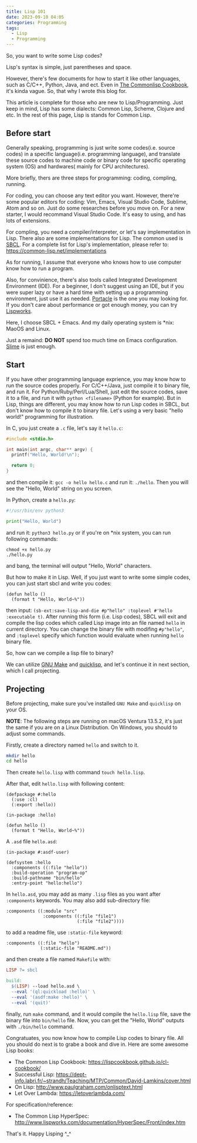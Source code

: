 ```yaml
---
title: Lisp 101
date: 2023-09-10 04:05
categories: Programming
tags:
  - Lisp
  - Programming
---
```


So, you want to write some Lisp codes?

Lisp's syntax is simple, just parentheses and space.

However, there's few documents for how to start it like other languages, such as
C/C++, Python, Java, and ect. Even in [The Commonlisp Cookbook][cookbook], it's
kinda vague. So, that why I wrote this blog for.

[cookbook]: https://lispcookbook.github.io/cl-cookbook/

This article is complete for those who are new to Lisp/Programming. Just keep
in mind, Lisp has some dialects: Common Lisp, Scheme, Clojure and etc. In the
rest of this page, Lisp is stands for Common Lisp.

## Before start

Generally speaking, programming is just write some codes(i.e. source codes) in
a specific language(i.e. programming language), and translate these source codes
to machine code or binary code for specific operating system (OS) and hardwares(
mainly for CPU architectures).

More briefly, thers are three steps for programming: coding, compling, running.

For coding, you can choose any text editor you want. However, there're some
popular editors for coding: Vim, Emacs, Visual Studio Code, Sublime, Atom and
so on. Just do some researches before you move on. For a new starter, I would
recommand Visual Studio Code. It's easy to using, and has lots of extensions.

For compling, you need a compiler/interpreter, or let's say implementation in
Lisp. There also are some implementations for Lisp. The common used is
[SBCL][sbcl]. For a complete list for Lisp's implementation, please refer to:
https://common-lisp.net/implementations

[sbcl]: https://www.sbcl.org/

As for running, I assume that everyone who knows how to use computer know how
to run a program.

Also, for convinience, there's also tools called Integrated Development
Environment (IDE). For a beginner, I don't suggest using an IDE, but if you
were super lazy or have a hard time with setting up a programming environment,
just use it as needed. [Portacle][portacle] is the one you may looking for. If
you don't care about performance or got enough money, you can try
[Lispworks][lispworks].

[portacle]: https://portacle.github.io/
[lispworks]: http://www.lispworks.com/

Here, I choose SBCL + Emacs. And my daily operating system is \*nix: MaoOS and
Linux.

Just a remaind: **DO NOT** spend too much time on Emacs configuration.
[Slime][slime] is just enough.

[slime]: https://github.com/slime/slime

## Start

If you have other programming language exprience, you may know how to run the
source codes properly. For C/C++/Java, just compile it to binary file, and run
it. For Python/Ruby/Perl/Lua/Shell, just edit the source codes, save it to a
file, and run it with `python <filename>` (Python for example). But in Lisp,
things are different, you may know how to run Lisp codes in SBCL, but don't know
how to compile it to binary file. Let's using a very basic "hello world!"
programming for illustration.

In C, you just create a `.c` file, let's say it `hello.c`:

```C
#include <stdio.h>

int main(int argc, char** argv) {
  printf("Hello, World!\n");

  return 0;
}
```

and then compile it: `gcc -o hello hello.c` and run it: `./hello`. Then you will
see the "Hello, World" string on you screen.

In Python, create a `hello.py`:

```Python
#!/usr/bin/env python3

print("Hello, World")
```

and run it: `python3 hello.py` or if you're on \*nix system, you can run
following commands:

```Shell
chmod +x hello.py
./hello.py
```

and bang, the terminal will output "Hello, World" characters.

But how to make it in Lisp. Well, if you just want to write some simple codes,
you can just start sbcl and write you codes:

```Lisp
(defun hello ()
  (format t "Hello, World~%"))
```

then input:
`(sb-ext:save-lisp-and-die #p"hello" :toplevel #'hello :executable t)`.
After running this form (i.e. Lisp codes), SBCL will exit and compile the lisp
codes which called Lisp image into an file named `hello` in current directory.
You can change the binary file with modifing `#p"hello"`, and `:toplevel`
specify which function would evaluate when running `hello` binary file.

So, how can we compile a lisp file to binary?

We can utilize [GNU Make][make] and [quicklisp][quicklisp], and let's continue
it in next section, which I call projecting.

[make]: https://www.gnu.org/software/make/
[quicklisp]: https://www.quicklisp.org/beta/

## Projecting

Before projecting, make sure you've installed `GNU Make` and `quicklisp` on your
OS.

**NOTE**: The following steps are running on macOS Ventura 13.5.2, it's just the
same if you are on a Linux Distribution. On Windows, you should to adjust some
commands.

Firstly, create a directory named `hello` and switch to it.

```Bash
mkdir hello
cd hello
```

Then create `hello.lisp` with command `touch hello.lisp`.

After that, edit `hello.lisp` with following content:

```Lisp
(defpackage #:hello
  (:use :cl)
  (:export :hello))

(in-package :hello)

(defun hello ()
  (format t "Hello, World~%"))

```

A `.asd` file `hello.asd`:

```Lisp
(in-package #:asdf-user)

(defsystem :hello
  :components ((:file "hello"))
  :build-operation "program-op"
  :build-pathname "bin/hello"
  :entry-point "hello:hello")
```

In `hello.asd`, you may add as many `.lisp` files as you want after `:components`
keywords. You may also add sub-directory file:

```
:components ((:module "src"
              :components ((:file "file1")
                           (:file "file2"))))
```

to add a readme file, use `:static-file` keyword:

```
:components ((:file "hello")
             (:static-file "README.md"))
```

and then create a file named `Makefile` with:

```Makefile
LISP ?= sbcl

build:
  $(LISP) --load hello.asd \
  --eval '(ql:quickload :hello)' \
  --eval '(asdf:make :hello)' \
  --eval '(quit)'
```

finally, run `make` command, and it would compile the `hello.lisp` file, save
the binary file into `bin/hello` file. Now, you can get the "Hello, World"
outputs with `./bin/hello` command.

Congratuates, you now know how to compile Lisp codes to binary file. All you
should do next is to grabe a book and dive in. Here are some awesome Lisp books:

- The Common Lisp Cookbook: https://lispcookbook.github.io/cl-cookbook/
- Successful Lisp: https://dept-info.labri.fr/~strandh/Teaching/MTP/Common/David-Lamkins/cover.html
- On Lisp: http://www.paulgraham.com/onlisptext.html
- Let Over Lambda: https://letoverlambda.com/

For specification/reference:

- The Common Lisp HyperSpec: http://www.lispworks.com/documentation/HyperSpec/Front/index.htm

That's it. Happy Lisping ^\_^

